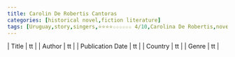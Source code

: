 ```yaml
---
title: Carolin De Robertis Cantoras
categories: [historical novel,fiction literature]
tags: [Uruguay,story,singers,⭐⭐⭐⭐☆☆☆☆☆☆ 4/10,Carolina De Robertis,novel,book club,lesbian]
---
```

        
| Title | tt |
| Author | tt  |
| Publication Date | tt   |
| Country | tt |
| Genre | tt  |
        